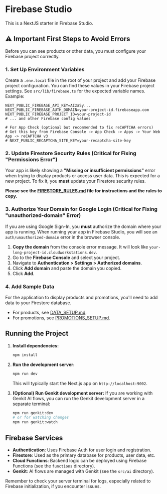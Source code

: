 # Firebase Studio

This is a NextJS starter in Firebase Studio.

## ⚠️ Important First Steps to Avoid Errors

Before you can see products or other data, you must configure your Firebase project correctly.

### 1. Set Up Environment Variables
Create a `.env.local` file in the root of your project and add your Firebase project configuration. You can find these values in your Firebase project settings. See `src/lib/firebase.ts` for the expected variable names.
Example:
```env
NEXT_PUBLIC_FIREBASE_API_KEY=AIzaSy...
NEXT_PUBLIC_FIREBASE_AUTH_DOMAIN=your-project-id.firebaseapp.com
NEXT_PUBLIC_FIREBASE_PROJECT_ID=your-project-id
# ... and other Firebase config values

# For App Check (optional but recommended to fix reCAPTCHA errors)
# Get this key from Firebase Console -> App Check -> Apps -> Your Web App -> reCAPTCHA v3
# NEXT_PUBLIC_RECAPTCHA_SITE_KEY=your-recaptcha-site-key
```

### 2. Update Firestore Security Rules (Critical for Fixing "Permissions Error")
Your app is likely showing a **"Missing or insufficient permissions"** error when trying to display products or access user data. This is expected for a new project. To fix it, you **must** update your Firestore security rules.

**Please see the [FIRESTORE_RULES.md](./src/FIRESTORE_RULES.md) file for instructions and the rules to copy.**

### 3. Authorize Your Domain for Google Login (Critical for Fixing "unauthorized-domain" Error)
If you are using Google Sign-In, you **must** authorize the domain where your app is running. When running your app in Firebase Studio, you will see an `auth/unauthorized-domain` error in the browser console.

1.  **Copy the domain** from the console error message. It will look like `your-long-project-id.cloudworkstations.dev`.
2.  Go to the **Firebase Console** and select your project.
3.  Navigate to **Authentication > Settings > Authorized domains**.
4.  Click **Add domain** and paste the domain you copied.
5.  Click **Add**.

### 4. Add Sample Data
For the application to display products and promotions, you'll need to add data to your Firestore database.
- For products, see [DATA_SETUP.md](./DATA_SETUP.md).
- For promotions, see [PROMOTIONS_SETUP.md](./PROMOTIONS_SETUP.md).


## Running the Project

1.  **Install dependencies:**
    ```bash
    npm install
    ```
2.  **Run the development server:**
    ```bash
    npm run dev
    ```
    This will typically start the Next.js app on `http://localhost:9002`.

3.  **(Optional) Run Genkit development server:**
    If you are working with Genkit AI flows, you can run the Genkit development server in a separate terminal:
    ```bash
    npm run genkit:dev
    # or for watching changes
    npm run genkit:watch
    ```

## Firebase Services

*   **Authentication**: Uses Firebase Auth for user login and registration.
*   **Firestore**: Used as the primary database for products, user data, etc.
*   **Cloud Functions**: Backend logic can be deployed using Firebase Functions (see the `functions` directory).
*   **Genkit**: AI flows are managed with Genkit (see the `src/ai` directory).

Remember to check your server terminal for logs, especially related to Firebase initialization, if you encounter issues.
